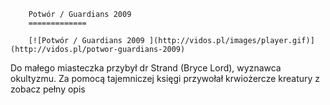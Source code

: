
        Potwór / Guardians 2009 
        =============
        
        [![Potwór / Guardians 2009 ](http://vidos.pl/images/player.gif)](http://vidos.pl/potwor-guardians-2009)
        
        
 Do małego miasteczka przybył dr Strand (Bryce Lord), wyznawca okultyzmu. Za pomocą tajemniczej księgi przywołał krwiożercze kreatury z zobacz pełny opis
    
